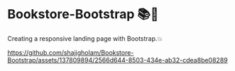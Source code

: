 # Bookstore-Bootstrap 📚📖
Creating a responsive landing page with Bootstrap.💥


https://github.com/shajigholam/Bookstore-Bootstrap/assets/137809894/2566d644-8503-434e-ab32-cdea8be08289

